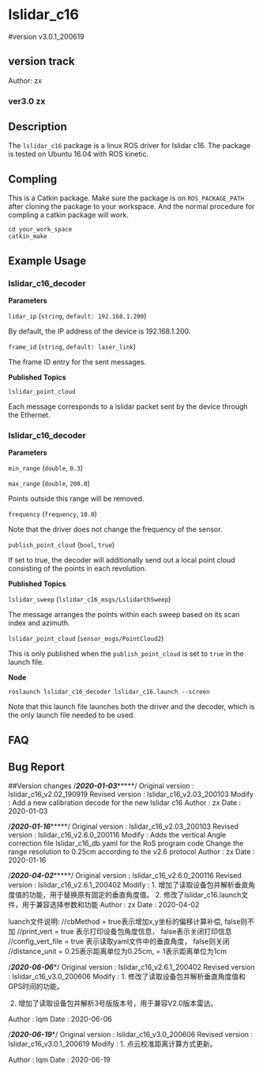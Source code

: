 # lslidar_c16
#version v3.0.1_200619

## version track
Author: zx
### ver3.0 zx

## Description
The `lslidar_c16` package is a linux ROS driver for lslidar c16.
The package is tested on Ubuntu 16.04 with ROS kinetic.

## Compling
This is a Catkin package. Make sure the package is on `ROS_PACKAGE_PATH` after cloning the package to your workspace. And the normal procedure for compling a catkin package will work.

```
cd your_work_space
catkin_make 
```

## Example Usage

### lslidar_c16_decoder

**Parameters**

`lidar_ip` (`string`, `default: 192.168.1.200`)

By default, the IP address of the device is 192.168.1.200.

`frame_id` (`string`, `default: laser_link`)

The frame ID entry for the sent messages.

**Published Topics**

`lslidar_point_cloud`

Each message corresponds to a lslidar packet sent by the device through the Ethernet.

### lslidar_c16_decoder

**Parameters**

`min_range` (`double`, `0.3`)

`max_range` (`double`, `200.0`)

Points outside this range will be removed.

`frequency` (`frequency`, `10.0`)

Note that the driver does not change the frequency of the sensor. 

`publish_point_cloud` (`bool`, `true`)

If set to true, the decoder will additionally send out a local point cloud consisting of the points in each revolution.

**Published Topics**

`lslidar_sweep` (`lslidar_c16_msgs/LslidarChSweep`)

The message arranges the points within each sweep based on its scan index and azimuth.

`lslidar_point_cloud` (`sensor_msgs/PointCloud2`)

This is only published when the `publish_point_cloud` is set to `true` in the launch file.

**Node**

```
roslaunch lslidar_c16_decoder lslidar_c16.launch --screen
```
Note that this launch file launches both the driver and the decoder, which is the only launch file needed to be used.


## FAQ


## Bug Report


##Version changes
/***********2020-01-03****************/
Original version : lslidar_c16_v2.02_190919
Revised version  : lslidar_c16_v2.03_200103
Modify  		 : Add a new calibration decode for the new lslidar c16
Author			 : zx
Date			 : 2020-01-03


/***********2020-01-16****************/
Original version : lslidar_c16_v2.03_200103
Revised version  : lslidar_c16_v2.6.0_200116
Modify  		 : Adds the vertical Angle correction file lslidar_c16_db.yaml for the RoS program code
				   Change the range resolution to 0.25cm according to the v2.6 protocol
Author			 : zx
Date			 : 2020-01-16

/***********2020-04-02****************/
Original version : lslidar_c16_v2.6.0_200116
Revised version  : lslidar_c16_v2.6.1_200402
Modify  		 : 1. 增加了读取设备包并解析垂直角度值的功能，用于替换原有固定的垂直角度值。
		           2. 修改了lslidar_c16.launch文件，用于兼容选择参数和功能
Author			 : zx
Date			 : 2020-04-02

luanch文件说明: 
  <node pkg="lslidar_c16_decoder" type="lslidar_c16_decoder_node" name="lslidar_c16_decoder_node" output="screen">
    <param name="calibration_file" value="$(find lslidar_c16_decoder)/params/lslidar_c16_db.yaml" />
    <param name="min_range" value="0.15"/>
    <param name="max_range" value="150.0"/>
    <param name="cbMethod" value="true"/>		//cbMethod = true表示增加x,y坐标的偏移计算补偿, false则不加
    <param name="print_vert" value="true"/>		//print_vert = true 表示打印设备包角度信息， false表示关闭打印信息
    <param name="config_vert_file" value="false"/>	//config_vert_file = true 表示读取yaml文件中的垂直角度， false则关闭
    <param name="distance_unit" value="0.25"/>		//distance_unit = 0.25表示距离单位为0.25cm, = 1表示距离单位为1cm
    <param name="time_synchronization" value="$(arg time_synchronization)"/>
  </node>

/***********2020-06-06************/
Original version : lslidar_c16_v2.6.1_200402
Revised version  : lslidar_c16_v3.0_200606
Modify  		 : 1. 修改了读取设备包并解析垂直角度值和GPS时间的功能。

​	                      2. 增加了读取设备包并解析3号版版本号，用于兼容V2.0版本雷达。

Author			 : lqm
Date			 : 2020-06-06



/***********2020-06-19************/
Original version :  lslidar_c16_v3.0_200606
Revised version  : lslidar_c16_v3.0.1_200619
Modify  		 : 1. 点云校准距离计算方式更新。

Author			 : lqm
Date			 : 2020-06-19

